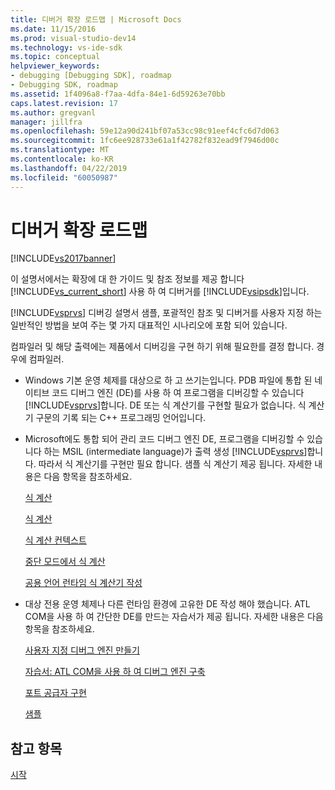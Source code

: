 ```yaml
---
title: 디버거 확장 로드맵 | Microsoft Docs
ms.date: 11/15/2016
ms.prod: visual-studio-dev14
ms.technology: vs-ide-sdk
ms.topic: conceptual
helpviewer_keywords:
- debugging [Debugging SDK], roadmap
- Debugging SDK, roadmap
ms.assetid: 1f4096a8-f7aa-4dfa-84e1-6d59263e70bb
caps.latest.revision: 17
ms.author: gregvanl
manager: jillfra
ms.openlocfilehash: 59e12a90d241bf07a53cc98c91eef4cfc6d7d063
ms.sourcegitcommit: 1fc6ee928733e61a1f42782f832ead9f7946d00c
ms.translationtype: MT
ms.contentlocale: ko-KR
ms.lasthandoff: 04/22/2019
ms.locfileid: "60050987"
---
```

# <a name="roadmap-for-extending-the-debugger"></a>디버거 확장 로드맵
[!INCLUDE[vs2017banner](../../includes/vs2017banner.md)]

이 설명서에서는 확장에 대 한 가이드 및 참조 정보를 제공 합니다 [!INCLUDE[vs_current_short](../../includes/vs-current-short-md.md)] 사용 하 여 디버거를 [!INCLUDE[vsipsdk](../../includes/vsipsdk-md.md)]입니다.  
  
 [!INCLUDE[vsprvs](../../includes/vsprvs-md.md)] 디버깅 설명서 샘플, 포괄적인 참조 및 디버거를 사용자 지정 하는 일반적인 방법을 보여 주는 몇 가지 대표적인 시나리오에 포함 되어 있습니다.  
  
 컴파일러 및 해당 출력에는 제품에서 디버깅을 구현 하기 위해 필요한를 결정 합니다. 경우에 컴파일러.  
  
- Windows 기본 운영 체제를 대상으로 하 고 쓰기는입니다. PDB 파일에 통합 된 네이티브 코드 디버그 엔진 (DE)를 사용 하 여 프로그램을 디버깅할 수 있습니다 [!INCLUDE[vsprvs](../../includes/vsprvs-md.md)]합니다. DE 또는 식 계산기를 구현할 필요가 없습니다. 식 계산기 구문의 기록 되는 C++ 프로그래밍 언어입니다.  
  
- Microsoft에도 통합 되어 관리 코드 디버그 엔진 DE, 프로그램을 디버깅할 수 있습니다 하는 MSIL (intermediate language)가 출력 생성 [!INCLUDE[vsprvs](../../includes/vsprvs-md.md)]합니다. 따라서 식 계산기를 구현만 필요 합니다. 샘플 식 계산기 제공 됩니다. 자세한 내용은 다음 항목을 참조하세요.  
  
     [식 계산](../../extensibility/debugger/expression-evaluation-visual-studio-debugging-sdk.md)  
  
     [식 계산](../../extensibility/debugger/evaluating-expressions.md)  
  
     [식 계산 컨텍스트](../../extensibility/debugger/expression-evaluation-context.md)  
  
     [중단 모드에서 식 계산](../../extensibility/debugger/expression-evaluation-in-break-mode.md)  
  
     [공용 언어 런타임 식 계산기 작성](../../extensibility/debugger/writing-a-common-language-runtime-expression-evaluator.md)  
  
- 대상 전용 운영 체제나 다른 런타임 환경에 고유한 DE 작성 해야 했습니다. ATL COM을 사용 하 여 간단한 DE를 만드는 자습서가 제공 됩니다. 자세한 내용은 다음 항목을 참조하세요.  
  
     [사용자 지정 디버그 엔진 만들기](../../extensibility/debugger/creating-a-custom-debug-engine.md)  
  
     [자습서: ATL COM을 사용 하 여 디버그 엔진 구축](http://msdn.microsoft.com/9097b71e-1fe7-48f7-bc00-009e25940c24)  
  
     [포트 공급자 구현](../../extensibility/debugger/implementing-a-port-supplier.md)  
  
     [샘플](../../extensibility/debugger/visual-studio-debugging-samples.md)  
  
## <a name="see-also"></a>참고 항목  
 [시작](../../extensibility/debugger/getting-started-with-debugger-extensibility.md)
